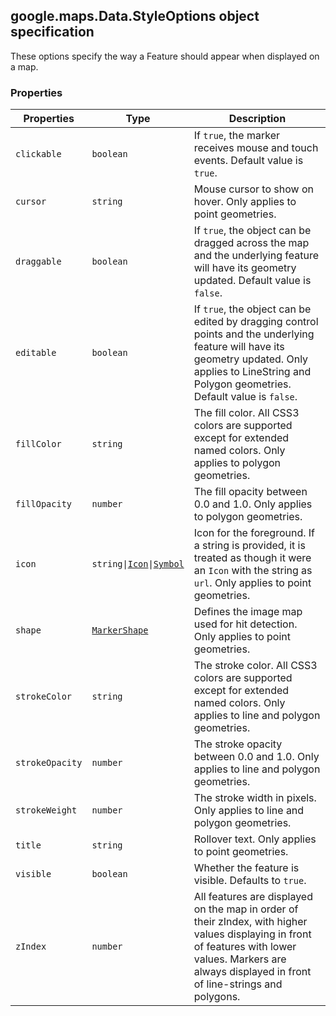<h2 id="Data.StyleOptions">
google.maps.Data.StyleOptions
object specification
</h2><p>These options specify the way a Feature should appear when displayed on a map.</p><h3>Properties</h3><table summary="interface Data.StyleOptions - Properties" width="100%">
<thead>
<tr><th>Properties</th>
<th>Type</th>
<th>Description</th>
</tr></thead>
<tbody>
<tr>
<td><code>clickable</code></td>
<td><code>boolean</code></td>
<td>If <code>true</code>, the marker receives mouse and touch events. Default value is <code>true</code>.</td>
</tr>
<tr>
<td><code>cursor</code></td>
<td><code>string</code></td>
<td>Mouse cursor to show on hover. Only applies to point geometries.</td>
</tr>
<tr>
<td><code>draggable</code></td>
<td><code>boolean</code></td>
<td>If <code>true</code>, the object can be dragged across the map and the underlying feature will have its geometry updated. Default value is <code>false</code>.</td>
</tr>
<tr>
<td><code>editable</code></td>
<td><code>boolean</code></td>
<td>If <code>true</code>, the object can be edited by dragging control points and the underlying feature will have its geometry updated. Only applies to LineString and Polygon geometries. Default value is <code>false</code>.</td>
</tr>
<tr>
<td><code>fillColor</code></td>
<td><code>string</code></td>
<td>The fill color. All CSS3 colors are supported except for extended named colors. Only applies to polygon geometries.</td>
</tr>
<tr>
<td><code>fillOpacity</code></td>
<td><code>number</code></td>
<td>The fill opacity between 0.0 and 1.0. Only applies to polygon geometries.</td>
</tr>
<tr>
<td><code>icon</code></td>
<td><code>string|<a href="https://github.com/amenadiel/google-maps-documentation/blob/master/docs/google.maps.Icon.md">Icon</a>|<a href="https://github.com/amenadiel/google-maps-documentation/blob/master/docs/google.maps.Symbol.md">Symbol</a></code></td>
<td>Icon for the foreground. If a string is provided, it is treated as though it were an <code>Icon</code> with the string as <code>url</code>. Only applies to point geometries.</td>
</tr>
<tr>
<td><code>shape</code></td>
<td><code><a href="https://github.com/amenadiel/google-maps-documentation/blob/master/docs/google.maps.MarkerShape.md">MarkerShape</a></code></td>
<td>Defines the image map used for hit detection. Only applies to point geometries.</td>
</tr>
<tr>
<td><code>strokeColor</code></td>
<td><code>string</code></td>
<td>The stroke color. All CSS3 colors are supported except for extended named colors. Only applies to line and polygon geometries.</td>
</tr>
<tr>
<td><code>strokeOpacity</code></td>
<td><code>number</code></td>
<td>The stroke opacity between 0.0 and 1.0. Only applies to line and polygon geometries.</td>
</tr>
<tr>
<td><code>strokeWeight</code></td>
<td><code>number</code></td>
<td>The stroke width in pixels. Only applies to line and polygon geometries.</td>
</tr>
<tr>
<td><code>title</code></td>
<td><code>string</code></td>
<td>Rollover text. Only applies to point geometries.</td>
</tr>
<tr>
<td><code>visible</code></td>
<td><code>boolean</code></td>
<td>Whether the feature is visible. Defaults to <code>true</code>.</td>
</tr>
<tr>
<td><code>zIndex</code></td>
<td><code>number</code></td>
<td>All features are displayed on the map in order of their zIndex, with higher values displaying in front of features with lower values. Markers are always displayed in front of line-strings and polygons.</td>
</tr>
</tbody>
</table>
